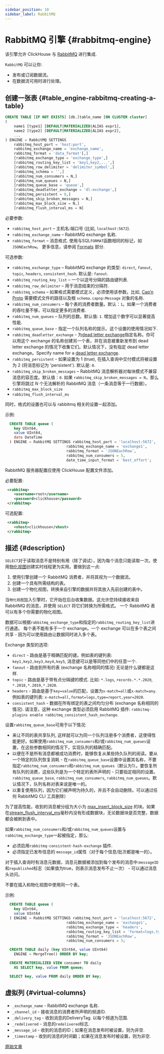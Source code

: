 ```yaml
---
sidebar_position: 10
sidebar_label: RabbitMQ
---
```


# RabbitMQ 引擎 {#rabbitmq-engine}

该引擎允许 ClickHouse 与 [RabbitMQ](https://www.rabbitmq.com) 进行集成.

`RabbitMQ` 可以让你:

- 发布或订阅数据流。
- 在数据流可用时进行处理。

## 创建一张表 {#table_engine-rabbitmq-creating-a-table}

``` sql
CREATE TABLE [IF NOT EXISTS] [db.]table_name [ON CLUSTER cluster]
(
    name1 [type1] [DEFAULT|MATERIALIZED|ALIAS expr1],
    name2 [type2] [DEFAULT|MATERIALIZED|ALIAS expr2],
    ...
) ENGINE = RabbitMQ SETTINGS
    rabbitmq_host_port = 'host:port',
    rabbitmq_exchange_name = 'exchange_name',
    rabbitmq_format = 'data_format'[,]
    [rabbitmq_exchange_type = 'exchange_type',]
    [rabbitmq_routing_key_list = 'key1,key2,...',]
    [rabbitmq_row_delimiter = 'delimiter_symbol',]
    [rabbitmq_schema = '',]
    [rabbitmq_num_consumers = N,]
    [rabbitmq_num_queues = N,]
    [rabbitmq_queue_base = 'queue',]
    [rabbitmq_deadletter_exchange = 'dl-exchange',]
    [rabbitmq_persistent = 0,]
    [rabbitmq_skip_broken_messages = N,]
    [rabbitmq_max_block_size = N,]
    [rabbitmq_flush_interval_ms = N]
```

必要参数:

-   `rabbitmq_host_port` – 主机名:端口号 (比如, `localhost:5672`).
-   `rabbitmq_exchange_name` – RabbitMQ exchange 名称.
-   `rabbitmq_format` – 消息格式. 使用与SQL`FORMAT`函数相同的标记，如`JSONEachRow`。 更多信息，请参阅 [Formats](../../../interfaces/formats.md) 部分.

可选参数:

-   `rabbitmq_exchange_type` – RabbitMQ exchange 的类型: `direct`, `fanout`, `topic`, `headers`, `consistent_hash`. 默认是: `fanout`.
-   `rabbitmq_routing_key_list` – 一个以逗号分隔的路由键列表.
-   `rabbitmq_row_delimiter` – 用于消息结束的分隔符.
-   `rabbitmq_schema` – 如果格式需要模式定义，必须使用该参数。比如, [Cap’n Proto](https://capnproto.org/) 需要模式文件的路径以及根 `schema.capnp:Message` 对象的名称.
-   `rabbitmq_num_consumers` – 每个表的消费者数量。默认：`1`。如果一个消费者的吞吐量不够，可以指定更多的消费者.
-   `rabbitmq_num_queues` – 队列的总数。默认值: `1`. 增加这个数字可以显著提高性能.
-   `rabbitmq_queue_base` -  指定一个队列名称的提示。这个设置的使用情况如下.
-   `rabbitmq_deadletter_exchange` - 为[dead letter exchange](https://www.rabbitmq.com/dlx.html)指定名称。你可以用这个 exchange 的名称创建另一个表，并在消息被重新发布到 dead letter exchange 的情况下收集它们。默认情况下，没有指定 dead letter exchange。Specify name for a [dead letter exchange](https://www.rabbitmq.com/dlx.html).
-   `rabbitmq_persistent` - 如果设置为 1 (true), 在插入查询中交付模式将被设置为 2 (将消息标记为 'persistent'). 默认是: `0`.
-   `rabbitmq_skip_broken_messages` – RabbitMQ 消息解析器对每块模式不兼容消息的容忍度。默认值：`0`. 如果 `rabbitmq_skip_broken_messages = N`，那么引擎将跳过 *N* 个无法解析的 RabbitMQ 消息（一条消息等于一行数据）。
-   `rabbitmq_max_block_size`
-   `rabbitmq_flush_interval_ms`

同时，格式的设置也可以与 rabbitmq 相关的设置一起添加。

示例:

``` sql
  CREATE TABLE queue (
    key UInt64,
    value UInt64,
    date DateTime
  ) ENGINE = RabbitMQ SETTINGS rabbitmq_host_port = 'localhost:5672',
                            rabbitmq_exchange_name = 'exchange1',
                            rabbitmq_format = 'JSONEachRow',
                            rabbitmq_num_consumers = 5,
                            date_time_input_format = 'best_effort';
```

RabbitMQ 服务器配置应使用 ClickHouse 配置文件添加。

必要配置:

``` xml
 <rabbitmq>
    <username>root</username>
    <password>clickhouse</password>
 </rabbitmq>
```

可选配置:

``` xml
 <rabbitmq>
    <vhost>clickhouse</vhost>
 </rabbitmq>
```

## 描述 {#description}

`SELECT`对于读取消息不是特别有用（除了调试），因为每个消息只能读取一次。使用[物化视图](../../../sql-reference/statements/create.md#create-view)创建实时线程更为实用。要做到这一点:

1.  使用引擎创建一个 RabbitMQ 消费者，并将其视为一个数据流。
2.  创建一个具有所需结构的表。
3.  创建一个物化视图，转换来自引擎的数据并将其放入先前创建的表中。

当`物化视图`加入引擎时，它开始在后台收集数据。这允许您持续接收来自 RabbitMQ 的消息，并使用 `SELECT` 将它们转换为所需格式。
一个 RabbitMQ 表可以有多个你需要的物化视图。

数据可以根据`rabbitmq_exchange_type`和指定的`rabbitmq_routing_key_list`进行通道。
每个表不能有多于一个 exchange。一个 exchange 可以在多个表之间共享 - 因为可以使用路由让数据同时进入多个表。

Exchange 类型的选项:

-   `direct` - 路由是基于精确匹配的键。例如表的键列表: `key1,key2,key3,key4,key5`, 消息键可以是等同他们中的任意一个.
-   `fanout` - 路由到所有的表 (exchange 名称相同的情况) 无论是什么键都是这样.
-   `topic` - 路由是基于带有点分隔键的模式. 比如: `*.logs`, `records.*.*.2020`, `*.2018,*.2019,*.2020`.
-   `headers` -  路由是基于`key=value`的匹配，设置为`x-match=all`或`x-match=any`. 例如表的键列表: `x-match=all,format=logs,type=report,year=2020`.
-   `consistent_hash` - 数据在所有绑定的表之间均匀分布 (exchange 名称相同的情况). 请注意，这种 exchange 类型必须启用 RabbitMQ 插件: `rabbitmq-plugins enable rabbitmq_consistent_hash_exchange`.

设置`rabbitmq_queue_base`可用于以下情况:

-   来让不同的表共享队列, 这样就可以为同一个队列注册多个消费者，这使得性能更好。如果使用`rabbitmq_num_consumers`和/或`rabbitmq_num_queues`设置，在这些参数相同的情况下，实现队列的精确匹配。
-   以便在不是所有消息都被成功消费时，能够恢复从某些持久队列的阅读。要从一个特定的队列恢复消耗 - 在`rabbitmq_queue_base`设置中设置其名称，不要指定`rabbitmq_num_consumers`和`rabbitmq_num_queues`（默认为1）。要恢复所有队列的消费，这些队列是为一个特定的表所声明的 - 只要指定相同的设置。`rabbitmq_queue_base`, `rabbitmq_num_consumers`, `rabbitmq_num_queues`。默认情况下，队列名称对表来说是唯一的。
-   以重复使用队列，因为它们被声明为持久的，并且不会自动删除。可以通过任何 RabbitMQ CLI 工具删除）

为了提高性能，收到的消息被分组为大小为 [max_insert_block_size](../../../operations/server-configuration-parameters/settings.md#settings-max_insert_block_size) 的块。如果在[stream_flush_interval_ms](../../../operations/server-configuration-parameters/settings.md)毫秒内没有形成数据块，无论数据块是否完整，数据都会被刷到表中。

如果`rabbitmq_num_consumers`和/或`rabbitmq_num_queues`设置与`rabbitmq_exchange_type`一起被指定，那么:

-   必须启用`rabbitmq-consistent-hash-exchange` 插件.
-   必须指定已发布信息的 `message_id`属性（对于每个信息/批次都是唯一的）。

对于插入查询时有消息元数据，消息元数据被添加到每个发布的消息中:`messageID`和`republished`标志（如果值为true，则表示消息发布不止一次） - 可以通过消息头访问。

不要在插入和物化视图中使用同一个表。

示例:

``` sql
  CREATE TABLE queue (
    key UInt64,
    value UInt64
  ) ENGINE = RabbitMQ SETTINGS rabbitmq_host_port = 'localhost:5672',
                            rabbitmq_exchange_name = 'exchange1',
                            rabbitmq_exchange_type = 'headers',
                            rabbitmq_routing_key_list = 'format=logs,type=report,year=2020',
                            rabbitmq_format = 'JSONEachRow',
                            rabbitmq_num_consumers = 5;

  CREATE TABLE daily (key UInt64, value UInt64)
    ENGINE = MergeTree() ORDER BY key;

  CREATE MATERIALIZED VIEW consumer TO daily
    AS SELECT key, value FROM queue;

  SELECT key, value FROM daily ORDER BY key;
```

## 虚拟列 {#virtual-columns}

-   `_exchange_name` - RabbitMQ exchange 名称.
-   `_channel_id` - 接收消息的消费者所声明的频道ID.
-   `_delivery_tag` - 收到消息的DeliveryTag. 以每个频道为范围.
-   `_redelivered` - 消息的`redelivered`标志.
-   `_message_id` - 收到的消息的ID；如果在消息发布时被设置，则为非空.
-   `_timestamp` - 收到的消息的时间戳；如果在消息发布时被设置，则为非空.

[原始文章](https://clickhouse.com/docs/en/engines/table-engines/integrations/rabbitmq/) <!--hide-->
